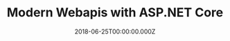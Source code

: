 ---
title: Modern Webapis with ASP.NET Core
date: 2018-06-25T00:00:00.000Z
image: speaking.jpg
event: DWX - Nürnberg
tags: [ASP.NET Core,Web,Development]
category: talks
---